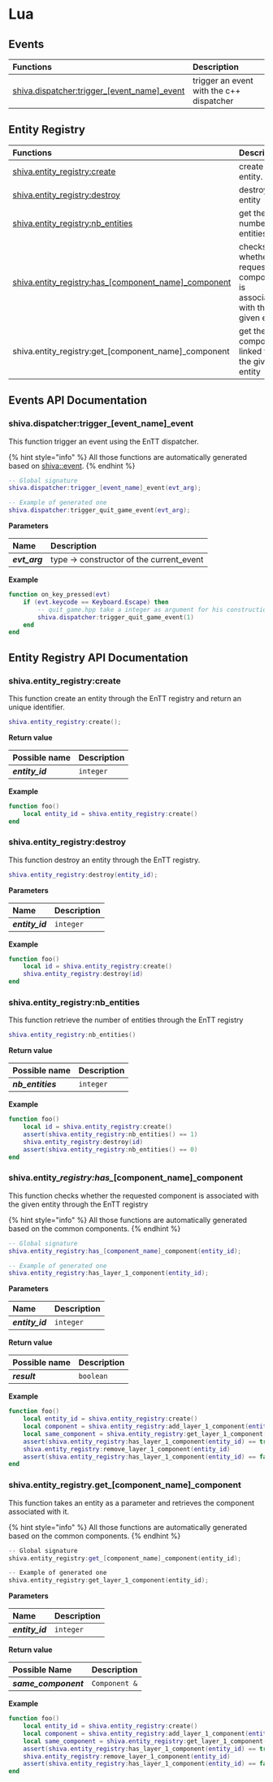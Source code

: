 # Lua

## Events

| Functions | Description |
| :--- | :--- |
| [shiva.dispatcher:trigger\_\[event\_name\]\_event](lua.md#shiva-dispatcher-trigger_-event_name-_event) | trigger an event with the c++ dispatcher |

## Entity Registry

| Functions | Description |
| :--- | :--- |
| [shiva.entity\_registry:create](lua.md#shiva-entity_registry-create) | create an entity. |
| [shiva.entity\_registry:destroy](lua.md#shiva-entity_registry-destroy) | destroy an entity |
| [shiva.entity\_registry:nb\_entities](lua.md#shiva-entity_registry-nb_entities) | get the numbers of entities |
| [shiva.entity\_registry:has\_\[component\_name\]\_component](lua.md#shiva-entityregistry-has_-component_name-_component) | checks whether the requested component is associated with the given entity |
| shiva.entity\_registry:get\_\[component\_name\]\_component | get the component linked to the given entity |

## Events API Documentation

### shiva.dispatcher:trigger\_\[event\_name\]\_event

This function trigger an event using the EnTT dispatcher.

{% hint style="info" %}
All those functions are automatically generated based on [shiva::event](../modules/shiva-event.md).
{% endhint %}

```lua
-- Global signature
shiva.dispatcher:trigger_[event_name]_event(evt_arg);

-- Example of generated one
shiva.dispatcher:trigger_quit_game_event(evt_arg);
```

**Parameters**

| Name | Description |
| :--- | :--- |
| _**evt\_arg**_ | type -&gt; constructor of the current\_event |

**Example**

```lua
function on_key_pressed(evt)
    if (evt.keycode == Keyboard.Escape) then
        -- quit_game.hpp take a integer as argument for his construction
        shiva.dispatcher:trigger_quit_game_event(1)
    end
end
```

## Entity Registry API Documentation

### shiva.entity\_registry:create

This function create an entity through the EnTT registry and return an unique identifier.

```lua
shiva.entity_registry:create();
```

**Return value**

| Possible name | Description |
| :--- | :--- |
| _**entity\_id**_ | `integer` |

**Example**

```lua
function foo()
    local entity_id = shiva.entity_registry:create()
end
```

### shiva.entity\_registry:destroy

This function destroy an entity through the EnTT registry.

```lua
shiva.entity_registry:destroy(entity_id);
```

**Parameters**

| Name | Description |
| :--- | :--- |
| _**entity\_id**_ | `integer` |

**Example**

```lua
function foo()
    local id = shiva.entity_registry:create()
    shiva.entity_registry:destroy(id)
end
```

### shiva.entity\_registry:nb\_entities

This function retrieve the number of entities through the EnTT registry

```lua
shiva.entity_registry:nb_entities()
```

**Return value**

| Possible name | Description |
| :--- | :--- |
| _**nb\_entities**_ | `integer` |

**Example**

```lua
function foo()
    local id = shiva.entity_registry:create()
    assert(shiva.entity_registry:nb_entities() == 1)
    shiva.entity_registry:destroy(id)
    assert(shiva.entity_registry:nb_entities() == 0)
end
```

### shiva.entity\__registry:has\__\[component\_name\]\_component

This function checks whether the requested component is associated with the given entity through the EnTT registry

{% hint style="info" %}
All those functions are automatically generated based on the common components.
{% endhint %}

```lua
-- Global signature
shiva.entity_registry:has_[component_name]_component(entity_id);

-- Example of generated one
shiva.entity_registry:has_layer_1_component(entity_id);
```

**Parameters**

| Name | Description |
| :--- | :--- |
| _**entity\_id**_ | `integer` |

**Return value**

| Possible name | Description |
| :--- | :--- |
| _**result**_ | `boolean` |

**Example**

```lua
function foo()
    local entity_id = shiva.entity_registry:create()
    local component = shiva.entity_registry:add_layer_1_component(entity_id)
    local same_component = shiva.entity_registry:get_layer_1_component(entity_id)
    assert(shiva.entity_registry:has_layer_1_component(entity_id) == true, "should be true")
    shiva.entity_registry:remove_layer_1_component(entity_id)
    assert(shiva.entity_registry:has_layer_1_component(entity_id) == false, "should be false")
end
```

### shiva.entity\_registry.get\_\[component\_name\]\_component

This function takes an entity as a parameter and retrieves the component associated with it.

{% hint style="info" %}
All those functions are automatically generated based on the common components.
{% endhint %}

```cpp
-- Global signature
shiva.entity_registry:get_[component_name]_component(entity_id);

-- Example of generated one
shiva.entity_registry:get_layer_1_component(entity_id);
```

**Parameters**

| Name | Description |
| :--- | :--- |
| _**entity\_id**_ | `integer` |

**Return value**

| Possible Name | Description |
| :--- | :--- |
| _**same\_component**_ | `Component &` |

**Example**

```lua
function foo()
    local entity_id = shiva.entity_registry:create()
    local component = shiva.entity_registry:add_layer_1_component(entity_id)
    local same_component = shiva.entity_registry:get_layer_1_component(entity_id)
    assert(shiva.entity_registry:has_layer_1_component(entity_id) == true, "should be true")
    shiva.entity_registry:remove_layer_1_component(entity_id)
    assert(shiva.entity_registry:has_layer_1_component(entity_id) == false, "should be false")
end
```

